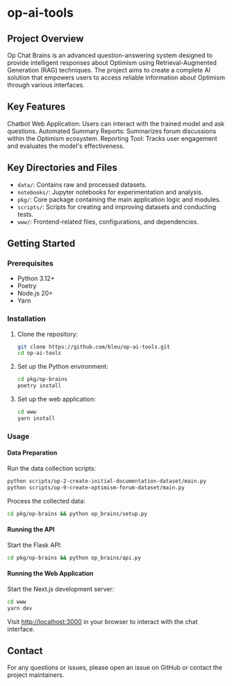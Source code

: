 # op-ai-tools

## Project Overview

Op Chat Brains is an advanced question-answering system designed to provide intelligent responses about Optimism using Retrieval-Augmented Generation (RAG) techniques. The project aims to create a complete AI solution that empowers users to access reliable information about Optimism through various interfaces.

## Key Features

Chatbot Web Application: Users can interact with the trained model and ask questions.
Automated Summary Reports: Summarizes forum discussions within the Optimism ecosystem.
Reporting Tool: Tracks user engagement and evaluates the model's effectiveness.

## Key Directories and Files

- `data/`: Contains raw and processed datasets.
- `notebooks/`: Jupyter notebooks for experimentation and analysis.
- `pkg/`: Core package containing the main application logic and modules.
- `scripts/`: Scripts for creating and improving datasets and conducting tests.
- `www/`: Frontend-related files, configurations, and dependencies.

## Getting Started

### Prerequisites

- Python 3.12+
- Poetry
- Node.js 20+
- Yarn

### Installation

1. Clone the repository:

   ```bash
   git clone https://github.com/bleu/op-ai-tools.git
   cd op-ai-tools
   ```

2. Set up the Python environment:

   ```bash
   cd pkg/op-brains
   poetry install
   ```

3. Set up the web application:

   ```bash
   cd www
   yarn install
   ```

### Usage

#### Data Preparation

Run the data collection scripts:

```bash
python scripts/op-2-create-initial-documentation-dataset/main.py
python scripts/op-9-create-optimism-forum-dataset/main.py
```

Process the collected data:

```bash
cd pkg/op-brains && python op_brains/setup.py
```

#### Running the API

Start the Flask API:

```bash
cd pkg/op-brains && python op_brains/api.py
```

#### Running the Web Application

Start the Next.js development server:

```bash
cd www
yarn dev
```

Visit [http://localhost:3000](http://localhost:3000) in your browser to interact with the chat interface.

## Contact

For any questions or issues, please open an issue on GitHub or contact the project maintainers.
